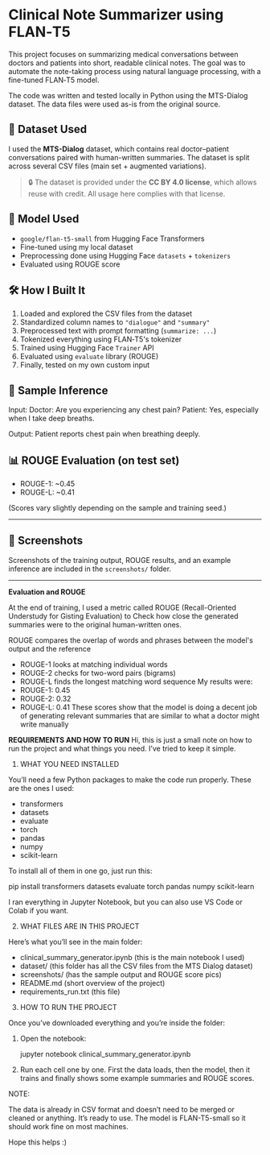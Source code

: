 # Clinical Note Summarizer using FLAN‑T5

This project focuses on summarizing medical conversations between doctors and patients into short, readable clinical notes. The goal was to automate the note-taking process using natural language processing, with a fine-tuned FLAN‑T5 model.

The code was written and tested locally in Python using the MTS-Dialog dataset. The data files were used as-is from the original source.



## 📁 Dataset Used

I used the **MTS-Dialog** dataset, which contains real doctor–patient conversations paired with human-written summaries. The dataset is split across several CSV files (main set + augmented variations).

> 🔒 The dataset is provided under the **CC BY 4.0 license**, which allows reuse with credit. All usage here complies with that license.



## 🧠 Model Used

- `google/flan-t5-small` from Hugging Face Transformers
- Fine-tuned using my local dataset
- Preprocessing done using Hugging Face `datasets` + `tokenizers`
- Evaluated using ROUGE score



## 🛠 How I Built It

1. Loaded and explored the CSV files from the dataset
2. Standardized column names to `"dialogue"` and `"summary"`
3. Preprocessed text with prompt formatting (`summarize: ...`)
4. Tokenized everything using FLAN‑T5's tokenizer
5. Trained using Hugging Face `Trainer` API
6. Evaluated using `evaluate` library (ROUGE)
7. Finally, tested on my own custom input



## 🧪 Sample Inference


Input:
Doctor: Are you experiencing any chest pain?
Patient: Yes, especially when I take deep breaths.

Output:
Patient reports chest pain when breathing deeply.




## 📊 ROUGE Evaluation (on test set)

- ROUGE-1: ~0.45  
- ROUGE-L: ~0.41  

(Scores vary slightly depending on the sample and training seed.)

---

## 📸 Screenshots

Screenshots of the training output, ROUGE results, and an example inference are included in the `screenshots/` folder.

---

**Evaluation and ROUGE**

At the end of training, I used a metric called ROUGE (Recall-Oriented Understudy for Gisting Evaluation) to
Check how close the generated summaries were to the original human-written ones.

ROUGE compares the overlap of words and phrases between the model's output and the reference
- ROUGE-1 looks at matching individual words
- ROUGE-2 checks for two-word pairs (bigrams)
- ROUGE-L finds the longest matching word sequence
My results were:
- ROUGE-1: 0.45
- ROUGE-2: 0.32
- ROUGE-L: 0.41
These scores show that the model is doing a decent job of generating relevant summaries that are similar to what a doctor might write manually

**REQUIREMENTS AND HOW TO RUN**
Hi, this is just a small note on how to run the project and what things you need. I’ve tried to keep it simple.


1. WHAT YOU NEED INSTALLED

You’ll need a few Python packages to make the code run properly. These are the ones I used:

  - transformers
  - datasets
  - evaluate
  - torch
  - pandas
  - numpy
  - scikit-learn

To install all of them in one go, just run this:

pip install transformers datasets evaluate torch pandas numpy scikit-learn

I ran everything in Jupyter Notebook, but you can also use VS Code or Colab if you want.



2. WHAT FILES ARE IN THIS PROJECT

Here’s what you’ll see in the main folder:

  * clinical_summary_generator.ipynb  (this is the main notebook I used)
  * dataset/  (this folder has all the CSV files from the MTS Dialog dataset)
  * screenshots/  (has the sample output and ROUGE score pics)
  * README.md  (short overview of the project)
  * requirements_run.txt  (this file)



3. HOW TO RUN THE PROJECT

Once you’ve downloaded everything and you’re inside the folder:

  1. Open the notebook:

     jupyter notebook clinical_summary_generator.ipynb

  2. Run each cell one by one. First the data loads, then the model, then it trains and finally shows some example summaries and ROUGE scores.



NOTE:

The data is already in CSV format and doesn’t need to be merged or cleaned or anything. It’s ready to use. The model is FLAN-T5-small so it should work fine on most machines.

Hope this helps :)




